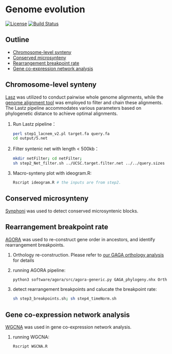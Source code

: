 # Genome evolution

[![License](https://img.shields.io/badge/license-MIT-blue.svg)](LICENSE)
[![Build Status](https://travis-ci.org/username/AwesomeProject.svg?branch=main)](https://travis-ci.org/username/AwesomeProject)

## Outline

- [Chromosome-level synteny](#Chromosome-level)
- [Conserved microsynteny](#Conserved)
- [Rearrangement breakpoint rate](#Rearrangement)
- [Gene co-expression network analysis](#Gene)

## Chromosome-level synteny

[Lasz](https://github.com/lastz/lastz) was utilized to conduct pairwise whole genome alignments, while the [genome alignment tool](https://github.com/hillerlab/GenomeAlignmentTools) was employed to filter and chain these alignments. The Lastz pipeline accommodates various parameters based on phylogenetic distance to achieve optimal alignments.
1. Run Lastz pipeline：

    ```bash
    perl step1_lacnem_v2.pl target.fa query.fa
    cd output/5.net
    ```

2. Filter syntenic net with length < 500kb：

    ```bash
    mkdir netFilter; cd netFilter;
    sh step2_Net_filter.sh ../UCSC.target.filter.net ../../query.sizes
    ```

3. Macro-synteny plot with ideogram.R:

    ```bash
    Rscript ideogram.R # the inputs are from step2.
    ```

## Conserved microsynteny

[Synphoni](https://github.com/nsmro/synphoni) was used to detect conserved  microsyntenic blocks.

## Rearrangement breakpoint rate

[AGORA](https://github.com/DyogenIBENS/Agora) was used to re-construct gene order in ancestors, and identify rearrangement breakpoints.

1. Orthology re-construction. Please refer to [our GAGA orthology analysis](https://github.com/schraderL/GAGA/tree/main/06_Analyses/Orthology) for details


2. running AGORA pipeline:

    ```bash
    python3 software/agora/src/agora-generic.py GAGA_phylogeny.nhx Orthogroups/orthologyGroups.%s.list genes/genesSTE.%s.list.bz2 -workingDir=output
    ```

3. detect rearrangement breakpoints and calucate the breakpoint rate:

    ```bash
    sh step3_breakpoints.sh; sh step4_timeNorm.sh
    ```

## Gene co-expression network analysis

[WGCNA](https://bmcbioinformatics.biomedcentral.com/articles/10.1186/1471-2105-9-559) was used in gene co-expression network analysis.

1. running WGCNA:

    ```bash
    Rscript WGCNA.R 
    ```
